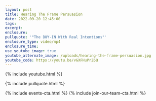```yaml
---
layout: post
title: Hearing The Frame Persuasion
date: 2022-09-20 12:45:00
tags:
excerpt:
enclosure:
pullquote: '"The BUY-IN With Real Intentions"'
enclosure_type: video/mp4
enclosure_time:
use_youtube_image: true
youtube_alternate_image: /uploads/hearing-the-frame-persuasion.jpg
youtube_code: https://youtu.be/vGXFHuPrZ6Q
---
```

{% include youtube.html %}

{% include pullquote.html %}

{% include events-cta.html %} {% include join-our-team-cta.html %}
